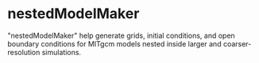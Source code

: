 # nestedModelMaker
"nestedModelMaker" help generate grids, initial conditions, and open boundary conditions for MITgcm models nested inside larger and coarser-resolution simulations.
